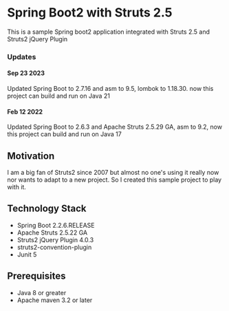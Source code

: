 Spring Boot2 with Struts 2.5
=========================
This is a sample Spring boot2 application integrated with Struts 2.5 and Struts2 jQuery Plugin

### **Updates**

#### Sep 23 2023
Updated Spring Boot to 2.7.16 and asm to 9.5, lombok to 1.18.30. now this project can build and run on Java 21

#### Feb 12 2022
Updated Spring Boot to 2.6.3 and Apache Struts 2.5.29 GA, asm to 9.2, now this project can build and run on Java 17

## Motivation
I am a big fan of Struts2 since 2007 but almost no one's using it really now nor wants to adapt to a new project. So I created this sample project to play with it.  

## Technology Stack
* Spring Boot 2.2.6.RELEASE
* Apache Struts 2.5.22 GA
* Struts2 jQuery Plugin 4.0.3
* struts2-convention-plugin
* Junit 5

## Prerequisites

* Java 8 or greater
* Apache maven 3.2 or later

